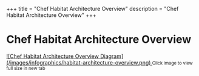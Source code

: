 +++
title = "Chef Habitat Architecture Overview"
description = "Chef Habitat Architecture Overview"
+++

# Chef Habitat Architecture Overview
<a target="_blank" href="/images/infographics/habitat-architecture-overview.png">
![Chef Habitat Architecture Overview Diagram](/images/infographics/habitat-architecture-overview.png)
</a>
<small>Click image to view full size in new tab</small>
